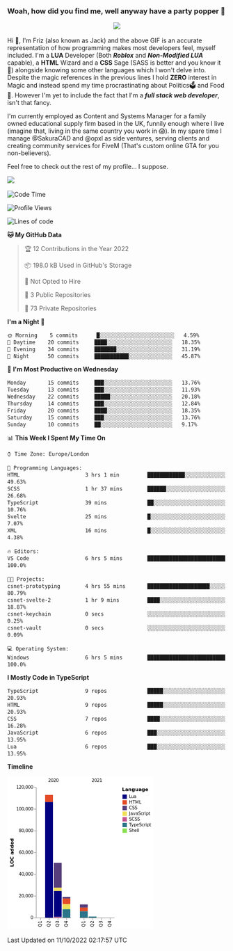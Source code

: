 ### Woah, how did you find me, well anyway have a party popper 🎉

<p align="center">
  <img  src="https://66.media.tumblr.com/d2766024a15e8c140bf20f314664eed2/d1615166bf58615c-d8/s400x600/aabc473a64edc43599d5345fd1e9e792d66ecc48.gifv">
</p>

Hi :wave:, I'm Friz (also known as Jack) and the above GIF is an accurate representation of how programming makes most developers feel, myself included. I'm a **LUA** Developer (Both ***Roblox*** and ***Non-Modified LUA*** capable), a **HTML** Wizard and a **CSS** Sage (SASS is better and you know it :pray:) alongside knowing some other languages which I won't delve into. Despite the magic references in the previous lines I hold **ZERO** interest in Magic and instead spend my time procrastinating about Politics🗳️ and Food🍔. However I'm yet to include the fact that I'm a ***full stack web developer***, isn't that fancy.

I'm currently employed as Content and Systems Manager for a family owned educational supply firm based in the UK, funnily enough where I live (imagine that, living in the same country you work in 😱). In my spare time I manage @SakuraCAD and @opxl as side ventures, serving clients and creating community services for FiveM (That's custom online GTA for you non-believers).

Feel free to check out the rest of my profile... I suppose.

<a href="https://github.com/anuraghazra/github-readme-stats">
  <img  src="https://github-readme-stats.vercel.app/api?username=JackOPXL&count_private=true&show_icons=true&theme=tokyonight" />
</a>



<!--START_SECTION:waka-->
![Code Time](http://img.shields.io/badge/Code%20Time-584%20hrs%2056%20mins-blue)

![Profile Views](http://img.shields.io/badge/Profile%20Views-1-blue)

![Lines of code](https://img.shields.io/badge/From%20Hello%20World%20I%27ve%20Written-219%20Thousand%20lines%20of%20code-blue)

**🐱 My GitHub Data** 

> 🏆 12 Contributions in the Year 2022
 > 
> 📦 198.0 kB Used in GitHub's Storage 
 > 
> 🚫 Not Opted to Hire
 > 
> 📜 3 Public Repositories 
 > 
> 🔑 73 Private Repositories  
 > 
**I'm a Night 🦉** 

```text
🌞 Morning    5 commits      █░░░░░░░░░░░░░░░░░░░░░░░░   4.59% 
🌆 Daytime    20 commits     ████░░░░░░░░░░░░░░░░░░░░░   18.35% 
🌃 Evening    34 commits     ███████░░░░░░░░░░░░░░░░░░   31.19% 
🌙 Night      50 commits     ███████████░░░░░░░░░░░░░░   45.87%

```
📅 **I'm Most Productive on Wednesday** 

```text
Monday       15 commits     ███░░░░░░░░░░░░░░░░░░░░░░   13.76% 
Tuesday      13 commits     ███░░░░░░░░░░░░░░░░░░░░░░   11.93% 
Wednesday    22 commits     █████░░░░░░░░░░░░░░░░░░░░   20.18% 
Thursday     14 commits     ███░░░░░░░░░░░░░░░░░░░░░░   12.84% 
Friday       20 commits     ████░░░░░░░░░░░░░░░░░░░░░   18.35% 
Saturday     15 commits     ███░░░░░░░░░░░░░░░░░░░░░░   13.76% 
Sunday       10 commits     ██░░░░░░░░░░░░░░░░░░░░░░░   9.17%

```


📊 **This Week I Spent My Time On** 

```text
⌚︎ Time Zone: Europe/London

💬 Programming Languages: 
HTML                     3 hrs 1 min         ████████████░░░░░░░░░░░░░   49.63% 
SCSS                     1 hr 37 mins        ██████░░░░░░░░░░░░░░░░░░░   26.68% 
TypeScript               39 mins             ██░░░░░░░░░░░░░░░░░░░░░░░   10.76% 
Svelte                   25 mins             █░░░░░░░░░░░░░░░░░░░░░░░░   7.07% 
XML                      16 mins             █░░░░░░░░░░░░░░░░░░░░░░░░   4.38%

🔥 Editors: 
VS Code                  6 hrs 5 mins        █████████████████████████   100.0%

🐱‍💻 Projects: 
csnet-prototyping        4 hrs 55 mins       ████████████████████░░░░░   80.79% 
csnet-svelte-2           1 hr 9 mins         ████░░░░░░░░░░░░░░░░░░░░░   18.87% 
csnet-keychain           0 secs              ░░░░░░░░░░░░░░░░░░░░░░░░░   0.25% 
csnet-vault              0 secs              ░░░░░░░░░░░░░░░░░░░░░░░░░   0.09%

💻 Operating System: 
Windows                  6 hrs 5 mins        █████████████████████████   100.0%

```

**I Mostly Code in TypeScript** 

```text
TypeScript               9 repos             █████░░░░░░░░░░░░░░░░░░░░   20.93% 
HTML                     9 repos             █████░░░░░░░░░░░░░░░░░░░░   20.93% 
CSS                      7 repos             ████░░░░░░░░░░░░░░░░░░░░░   16.28% 
JavaScript               6 repos             ███░░░░░░░░░░░░░░░░░░░░░░   13.95% 
Lua                      6 repos             ███░░░░░░░░░░░░░░░░░░░░░░   13.95%

```


**Timeline**

![Chart not found](https://raw.githubusercontent.com/JackOPXL/JackOPXL/master/charts/bar_graph.png) 


 Last Updated on 11/10/2022 02:17:57 UTC
<!--END_SECTION:waka-->


